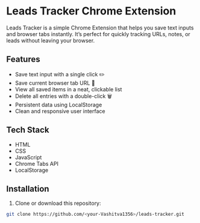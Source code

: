 # Leads Tracker Chrome Extension

Leads Tracker is a simple Chrome Extension that helps you save text inputs and browser tabs instantly. It’s perfect for quickly tracking URLs, notes, or leads without leaving your browser.

## Features
- Save text input with a single click ✏️  
- Save current browser tab URL 🔗  
- View all saved items in a neat, clickable list  
- Delete all entries with a double-click 🗑️  
- Persistent data using LocalStorage  
- Clean and responsive user interface  

## Tech Stack
- HTML  
- CSS  
- JavaScript  
- Chrome Tabs API  
- LocalStorage  

## Installation
1. Clone or download this repository:  
```bash
git clone https://github.com/<your-Vashitva1356>/leads-tracker.git
